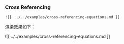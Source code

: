 ### Cross Referencing

```
![[ ../../examples/cross-referencing-equations.md ]]
```

渲染效果如下：

![[ ../../examples/cross-referencing-equations.md ]]
